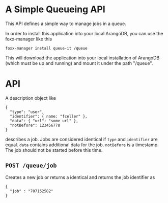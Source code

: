 # A Simple Queueing API

This API defines a simple way to manage jobs in a queue.

In order to install this application into your local ArangoDB,
you can use the foxx-manager like this

    foxx-manager install queue-it /queue

This will download the application into your local installation of
ArangoDB (which must be up and running) and mount it under the path
"/queue".

# API

A description object like

    {
      "type": "user",
      "identifier": { name: "fceller" },
      "data": { "url": "some url" },
      "notBefore": 123456778
    }

describes a job. Jobs are considered identical if `type` and `identifier` are
equal. `data` contains additional data for the job. `notBefore` is a
timestamp. The job should not be started before this time.

## `POST /queue/job`

Creates a new job or returns a identical and returns the job identifier as

    { 
      "job" : "707152582" 
    }

## 